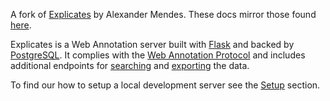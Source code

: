 A fork of [Explicates](https://github.com/alexandermendes/explicates) by Alexander Mendes. These docs mirror those found [here](https://alexandermendes.github.io/explicates/).

Explicates is a Web Annotation server built with
[Flask](http://flask.pocoo.org/) and backed by
[PostgreSQL](https://www.postgresql.org/). It complies with the
[Web Annotation Protocol](https://www.w3.org/TR/annotation-protocol/) and
includes additional endpoints for [searching](/search) and
[exporting](/export) the data.

To find our how to setup a local development server see the
[Setup](/setup) section.
